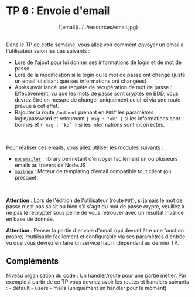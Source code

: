 # TP 6 : Envoie d'email

<center>
![email](../../resources/email.jpg)
<br>
<br>
</center>

Dans le TP de cette semaine, vous allez voir comment envoyer un email à l'utilisateur selon les cas suivants :

- Lors de l'ajout pour lui donner ses informations de login et de mot de passe
- Lors de la modification si le login ou le mot de passe ont changé (juste un email lui disant que ses informations ont changées)
- Après avoir lancé une requête de récupération de mot de passe : Effectivement, vu que les mots de passe sont cryptés en BDD, vous devrez être en mesure de changer uniquement celui-ci via une route prévue à cet effet.
- Rajouter la route `/authent` prenant en `POST` les paramètres login/password et retournant `{ msg : 'ok' }` si les informations sont bonnes et `{ msg : 'ko' }` si les informations sont incorrectes.

<br>

Pour réaliser ces emails, vous allez utiliser les modules suivants :

- [`nodemailer`](https://community.nodemailer.com/) : library permetant d'envoyer facilement un ou plusieurs emails au travers de Node.JS
- [`mailgen`](https://github.com/eladnava/mailgen) : Moteur de templating d'email compatible tout client (ou presque).

<br>

**Attention** : Lors de l'édition de l'utilisateur (route `PUT`), si jamais le mot de passe n'est pas saisit ou bien s'il s'agit du mot de passe crypté, veuillez à ne pas le recrypter sous peine de vous retrouver avec un résultat invalide en base de donnée.

**Attention** : Penser la partie d'envoie d'email (qui devrait être une fonction propre) réutilisable facilement et configurable via ses paramètres d'entrée vu que vous devrez en faire un service hapi indépendant au dernier TP.

## Compléments

Niveau organisation du code : Un handler/route pour une partie métier. Par exemple à partir de ce TP vous devriez avoir les routes et handlers suivants :
    - default
    - users
    - mails (uniquement en handler pour le moment)
